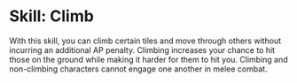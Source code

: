 # Skill: Climb

With this skill, you can climb certain tiles and move through others without incurring an additional AP penalty. Climbing increases your chance to hit those on the ground while making it harder for them to hit you. Climbing and non-climbing characters cannot engage one another in melee combat.
